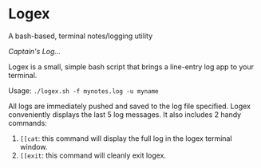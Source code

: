 # Logex
A bash-based, terminal notes/logging utility

_Captain's Log..._

Logex is a small, simple bash script that brings a line-entry log app to your terminal.



Usage: `./logex.sh -f mynotes.log -u myname`

All logs are immediately pushed and saved to the log file specified. Logex conveniently displays the last 5 log messages. It also includes 2 handy commands:
1. `[[cat`: this command will display the full log in the logex terminal window.
2. `[[exit`: this command will cleanly exit logex. 
